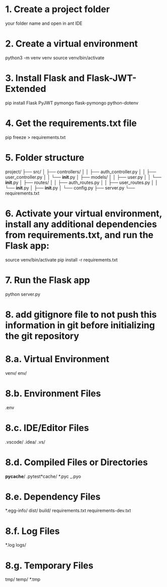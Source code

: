 # 1. Create a project folder

your folder name and open in ant IDE

# 2. Create a virtual environment

python3 -m venv venv
source venv/bin/activate

# 3. Install Flask and Flask-JWT-Extended

pip install Flask PyJWT pymongo flask-pymongo python-dotenv

# 4. Get the requirements.txt file

pip freeze > requirements.txt

# 5. Folder structure

project/
├── src/
│ ├── controllers/
│ │ ├── auth_controller.py
│ │ ├── user_controller.py
│ │ └── **init**.py
│ ├── models/
│ │ ├── user.py
│ │ └── **init**.py
│ ├── routes/
│ │ ├── auth_routes.py
│ │ ├── user_routes.py
│ │ └── **init**.py
│ ├── **init**.py
│ └── config.py
├── server.py
└── requirements.txt

# 6. Activate your virtual environment, install any additional dependencies from requirements.txt, and run the Flask app:

source venv/bin/activate
pip install -r requirements.txt

# 7. Run the Flask app

python server.py

# 8. add gitignore file to not push this information in git before initializing the git repository

# 8.a. Virtual Environment

venv/
env/

# 8.b. Environment Files

.env

# 8.c. IDE/Editor Files

.vscode/
.idea/
.vs/

# 8.d. Compiled Files or Directories

**pycache**/
.pytest*cache/
*.pyc
\_.pyo

# 8.e. Dependency Files

\*.egg-info/
dist/
build/
requirements.txt
requirements-dev.txt

# 8.f. Log Files

\*.log
logs/

# 8.g. Temporary Files

tmp/
temp/
\*.tmp
